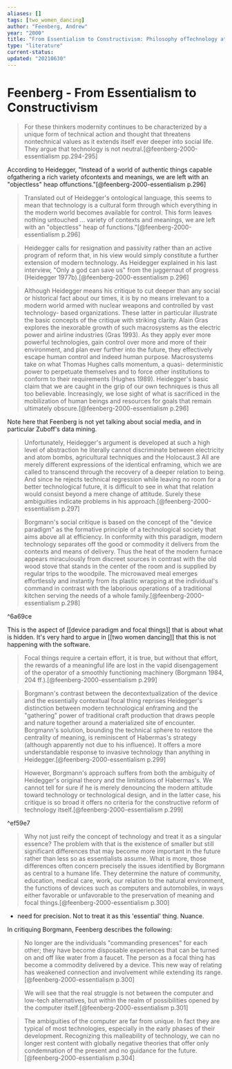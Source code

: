 ```yaml
---
aliases: []
tags: [two_women_dancing]
author: "Feenberg, Andrew"
year: "2000"
title: "From Essentialism to Constructivism: Philosophy ofTechnology at the Crossroads"
type: "literature"
current-status: 
updated: "20210630"
---
```


# Feenberg - From Essentialism to Constructivism

> For these thinkers modernity continues to be characterized by a unique form of technical action and thought that threatens nontechnical values as it extends itself ever deeper into social life. They argue that technology is not neutral.[@feenberg-2000-essentialism pp.294-295] 


According to Heidegger, "Instead of a world of authentic things capable ofgathering a rich variety ofcontexts and meanings, we are left with an "objectless" heap offunctions."[@feenberg-2000-essentialism p.296]

> Translated out of Heidegger's ontological language, this seems to mean that technology is a cultural form through which everything in the modern world becomes available for control. This form leaves nothing untouched ... variety of contexts and meanings, we are left with an "objectless" heap of functions."[@feenberg-2000-essentialism p.296]


> Heidegger calls for resignation and passivity rather than an active program of reform that, in his view would simply constitute a further extension of modern technology. As Heidegger explained in his last interview, "Only a god can save us" from the juggernaut of progress (Heidegger 1977b).[@feenberg-2000-essentialism p.296]

> Although Heidegger means his critique to cut deeper than any social or historical fact about our times, it is by no means irrelevant to a modern world armed with nuclear weapons and controlled by vast technology- based organizations. These latter in particular illustrate the basic concepts of the critique with striking clarity. Alain Gras explores the inexorable growth of such macrosystems as the electric power and airline industries (Gras 1993). As they apply ever more powerful technologies, gain control over more and more of their environment, and plan ever further into the future, they effectively escape human control and indeed human purpose. Macrosystems take on what Thomas Hughes calls momentum, a quasi- deterministic power to perpetuate themselves and to force other institutions to conform to their requirements (Hughes 1989).
> Heidegger's basic claim that we are caught in the grip of our own techniques is thus all too believable. Increasingly, we lose sight of what is sacrificed in the mobilization of human beings and resources for goals that remain ultimately obscure.[@feenberg-2000-essentialism p.296]

Note here that Feenberg is not yet talking about social media, and in particular Zuboff's data mining.

> Unfortunately, Heidegger's argument is developed at such a high level of abstraction he literally cannot discriminate between electricity and atom bombs, agricultural techniques and the Holocaust.3 All are merely different expressions of the identical enframing, which we are called to transcend through the recovery of a deeper relation to being. And since he rejects technical regression while leaving no room for a better technological future, it is difficult to see in what that relation would consist beyond a mere change of attitude. Surely these ambiguities indicate problems in his approach.[@feenberg-2000-essentialism p.297]

> Borgmann's social critique is based on the concept of the "device paradigm" as the formative principle of a technological society that aims above all at efficiency. In conformity with this paradigm, modern technology separates off the good or commodity it delivers from the contexts and means of delivery. Thus the heat of the modern furnace appears miraculously from discreet sources in contrast with the old wood stove that stands in the center of the room and is supplied by regular trips to the woodpile. The microwaved meal emerges effortlessly and instantly from its plastic wrapping at the individual's command in contrast with the laborious operations of a traditional kitchen serving the needs of a whole family.[@feenberg-2000-essentialism p.298]

^6a69ce

This is the aspect of [[device paradigm and focal things]] that is about what is hidden. It's very hard to argue in [[two women dancing]] that this is not happening with the software. 

> Focal things require a certain effort, it is true, but without that effort, the rewards of a meaningful life are lost in the vapid disengagement of the operator of a smoothly functioning machinery (Borgmann 1984, 204 ff.).[@feenberg-2000-essentialism p.299]

> Borgmann's contrast between the decontextualization of the device and the essentially contextual focal thing reprises Heidegger's distinction between modern technological enframing and the "gathering" power of traditional craft production that draws people and nature together around a materialized site of encounter. Borgmann's solution, bounding the technical sphere to restore the centrality of meaning, is reminiscent of Habermas's strategy (although apparently not due to his influence). It offers a more understandable response to invasive technology than anything in Heidegger.[@feenberg-2000-essentialism p.299]

> However, Borgmann's approach suffers from both the ambiguity of Heidegger's original theory and the limitations of Habermas's. We cannot tell for sure if he is merely denouncing the modern attitude toward technology or technological design, and in the latter case, his critique is so broad it offers no criteria for the constructive reform of technology itself.[@feenberg-2000-essentialism p.299]

^ef59e7

> Why not just reify the concept of technology and treat it as a singular essence? The problem with that is the existence of smaller but still significant differences that may become more important in the future rather than less so as essentialists assume. What is more, those differences often concern precisely the issues identified by Borgmann as central to a humane life. They determine the nature of community, education, medical care, work, our relation to the natural environment, the functions of devices such as computers and automobiles, in ways either favorable or unfavorable to the preservation of meaning and focal things.[@feenberg-2000-essentialism p.300]

- need for precision. Not to treat it as this 'essential' thing. Nuance. 

In critiquing Borgmann, Feenberg describes the following:

> No longer are the individuals "commanding presences" for each other; they have become disposable experiences that can be turned on and off like water from a faucet. The person as a focal thing has become a commodity delivered by a device. This new way of relating has weakened connection and involvement while extending its range.[@feenberg-2000-essentialism p.300]

> We will see that the real struggle is not between the computer and low-tech alternatives, but within the realm of possibilities opened by the computer itself.[@feenberg-2000-essentialism p.301]

> The ambiguities of the computer are far from unique. In fact they are typical of most technologies, especially in the early phases of their development. Recognizing this malleability of technology, we can no longer rest content with globally negative theories that offer only condemnation of the present and no guidance for the future.[@feenberg-2000-essentialism p.304]

